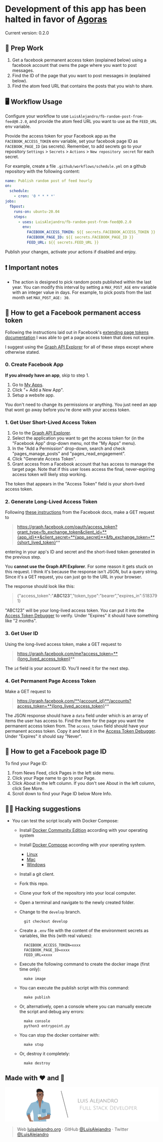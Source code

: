 # Development of this app has been halted in favor of [Agoras](https://github.com/LuisAlejandro/agoras)

Current version: 0.2.0

## 🎒 Prep Work
1. Get a facebook permanent access token (explained below) using a facebook account that owns the page where you want to post messages.
2. Find the ID of the page that you want to post messages in (explained below).
3. Find the atom feed URL that contains the posts that you wish to share.

## 🖥 Workflow Usage

Configure your workflow to use `LuisAlejandro/fb-random-post-from-feed@0.2.0`,
and provide the atom feed URL you want to use as the `FEED_URL` env variable.

Provide the access token for your Facebook app as the
`FACEBOOK_ACCESS_TOKEN` env variable, set your facebook page ID as
`FACEBOOK_PAGE_ID` (as secrets). Remember, to add secrets go to your repository
`Settings` > `Secrets` > `Actions` > `New repository secret`
for each secret.

For example, create a file `.github/workflows/schedule.yml` on
a github repository with the following content:

```yml
name: Publish random post of feed hourly
on:
  schedule:
    - cron: '0 * * * *'
jobs:
  fbpost:
    runs-on: ubuntu-20.04
    steps:
      - uses: LuisAlejandro/fb-random-post-from-feed@0.2.0
        env:
          FACEBOOK_ACCESS_TOKEN: ${{ secrets.FACEBOOK_ACCESS_TOKEN }}
          FACEBOOK_PAGE_ID: ${{ secrets.FACEBOOK_PAGE_ID }}
          FEED_URL: ${{ secrets.FEED_URL }}
```

Publish your changes, activate your actions if disabled and enjoy.

## ❗ Important notes

* The action is designed to pick random posts published within the last year. You can modify this
interval by setting a `MAX_POST_AGE` env variable with an integer value in days. For example, to pick posts
from the last month set `MAX_POST_AGE: 30`.

## 👥 How to get a Facebook permanent access token

Following the instructions laid out in Facebook's [extending page tokens documentation][2] I was able to get a page access token that does not expire.

I suggest using the [Graph API Explorer][3] for all of these steps except where otherwise stated.

### 0. Create Facebook App

**If you already have an app**, skip to step 1.

1. Go to [My Apps][4].
2. Click "+ Add a New App".
3. Setup a website app.

You don't need to change its permissions or anything. You just need an app that wont go away before you're done with your access token.

### 1. Get User Short-Lived Access Token

1. Go to the [Graph API Explorer][3].
3. Select the application you want to get the access token for (in the "Facebook App" drop-down menu, not the "My Apps" menu).
4. In the "Add a Permission" drop-down, search and check "pages_manage_posts" and "pages_read_engagement".
5. Click "Generate Access Token".
6. Grant access from a Facebook account that has access to manage the target page. Note that if this user loses access the final, never-expiring access token will likely stop working.

The token that appears in the "Access Token" field is your short-lived access token.

### 2. Generate Long-Lived Access Token

Following [these instructions][5] from the Facebook docs, make a GET request to

> https://graph.facebook.com/oauth/access_token?grant_type=fb_exchange_token&client_id=**{app_id}**&client_secret=**{app_secret}**&fb_exchange_token=**{short_lived_token}**

entering in your app's ID and secret and the short-lived token generated in the previous step.

You **cannot use the Graph API Explorer**. For some reason it gets stuck on this request. I think it's because the response isn't JSON, but a query string. Since it's a GET request, you can just go to the URL in your browser.

The response should look like this:

> {"access_token":"**ABC123**","token_type":"bearer","expires_in":5183791}

"ABC123" will be your long-lived access token. You can put it into the [Access Token Debugger][7] to verify. Under "Expires" it should have something like "2 months".

### 3. Get User ID

Using the long-lived access token, make a GET request to 

> https://graph.facebook.com/me?access_token=**{long_lived_access_token}**

The `id` field is your account ID. You'll need it for the next step.

### 4. Get Permanent Page Access Token

Make a GET request to

> https://graph.facebook.com/**{account_id}**/accounts?access_token=**{long_lived_access_token}**

The JSON response should have a `data` field under which is an array of items the user has access to. Find the item for the page you want the permanent access token from. The `access_token` field should have your permanent access token. Copy it and test it in the [Access Token Debugger][7]. Under "Expires" it should say "Never".

[2]:https://developers.facebook.com/docs/facebook-login/access-tokens#extendingpagetokens
[3]:https://developers.facebook.com/tools/explorer
[4]:https://developers.facebook.com/apps/
[5]:https://developers.facebook.com/docs/facebook-login/access-tokens#extending
[6]:https://luckymarmot.com/paw
[7]:https://developers.facebook.com/tools/debug/accesstoken

## 👥 How to get a Facebook page ID

To find your Page ID:

1. From News Feed, click Pages in the left side menu.
2. Click your Page name to go to your Page.
3. Click About in the left column. If you don't see About in the left column, click See More.
4. Scroll down to find your Page ID below More Info.

## 🕵🏾 Hacking suggestions

- You can test the script locally with Docker Compose:

  * Install [Docker Community Edition](https://docs.docker.com/install/#supported-platforms) according with your operating system
  * Install [Docker Compose](https://docs.docker.com/compose/install/) according with your operating system.

      - [Linux](https://docs.docker.com/compose/install/#install-compose-on-linux-systems)
      - [Mac](https://docs.docker.com/compose/install/#install-compose-on-macos)
      - [Windows](https://docs.docker.com/compose/install/#install-compose-on-windows-desktop-systems)

  * Install a git client.
  * Fork this repo.
  * Clone your fork of the repository into your local computer.
  * Open a terminal and navigate to the newly created folder.
  * Change to the `develop` branch.

          git checkout develop

  * Create a `.env` file with the content of the environment secrets as variables, like this (with real values):

          FACEBOOK_ACCESS_TOKEN=xxxx
          FACEBOOK_PAGE_ID=xxxx
          FEED_URL=xxxx

  * Execute the following command to create the docker image (first time only):

          make image

  * You can execute the publish script with this command:

          make publish

  * Or, alternatively, open a console where you can manually execute the script and debug any errors:

          make console
          python3 entrypoint.py

  * You can stop the docker container with:
  
          make stop

  * Or, destroy it completely:
  
          make destroy
  

## Made with :heart: and :hamburger:

![Banner](https://github.com/LuisAlejandro/fb-random-post-from-feed/blob/develop/branding/author-banner.svg)

> Web [luisalejandro.org](http://luisalejandro.org/) · GitHub [@LuisAlejandro](https://github.com/LuisAlejandro) · Twitter [@LuisAlejandro](https://twitter.com/LuisAlejandro)
